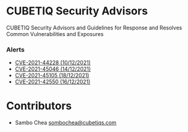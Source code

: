 # CUBETIQ Security Advisors
CUBETIQ Security Advisors and Guidelines for Response and Resolves Common Vulnerabilities and Exposures

### Alerts
- [CVE-2021-44228 (10/12/2021)](https://github.com/CUBETIQ/cubetiq-security-advisors/blob/main/CVE-2021-44228.md)
- [CVE-2021-45046 (14/12/2021)](https://github.com/CUBETIQ/cubetiq-security-advisors/blob/main/CVE-2021-45046.md)
- [CVE-2021-45105 (18/12/2021)](https://github.com/CUBETIQ/cubetiq-security-advisors/blob/main/CVE-2021-45105.md)
- [CVE-2021-42550 (16/12/2021)](https://github.com/CUBETIQ/cubetiq-security-advisors/blob/main/CVE-2021-42550.md)

# Contributors
- Sambo Chea <sombochea@cubetiqs.com>
